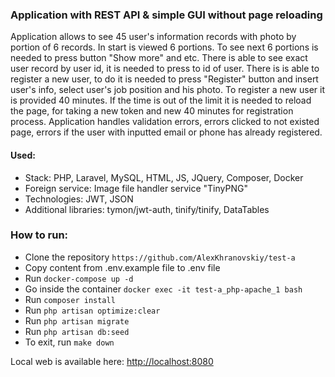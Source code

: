 ### Application with REST API & simple GUI without page reloading

Application allows to see 45 user's information records with photo by portion of 6 records. In start
is viewed 6 portions. To see next 6 portions is needed to press button "Show more" and etc. There is
able to see exact user record by user id, it is needed to press to id of user. There is is able to
register a new user, to do it is needed to press "Register" button and insert user's info, select
user's job position and his photo. To register a new user it is provided 40 minutes. If the time is out 
of the limit it is needed to reload the page, for taking a new token and new 40 minutes for registration
process. Application handles validation errors, errors clicked to not existed page, errors if the user 
with inputted email or phone has already registered.

#### Used:
* Stack: PHP, Laravel, MySQL, HTML, JS, JQuery, Composer, Docker
* Foreign service: Image file handler service "TinyPNG"
* Technologies: JWT, JSON
* Additional libraries: tymon/jwt-auth, tinify/tinify, DataTables 

### How to run:
* Clone the repository ```https://github.com/AlexKhranovskiy/test-a```
* Copy content from .env.example file to .env file
* Run ```docker-compose up -d```
* Go inside the container ```docker exec -it test-a_php-apache_1 bash```
* Run ```composer install```
* Run ```php artisan optimize:clear```
* Run ```php artisan migrate```
* Run ```php artisan db:seed```
* To exit, run ```make down```

Local web is available here: [http://localhost:8080](http://localhost:8080)



